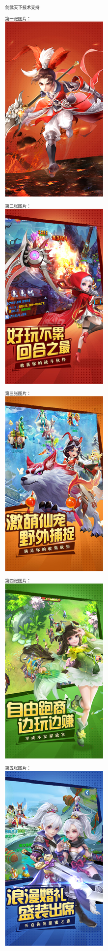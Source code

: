 
剑武天下技术支持</br></br>
第一张图片：</br>
![](https://github.com/qifki703/qifki703/blob/xyxy/1.jpg?raw=true)</br></br>
第二张图片：</br>
![](https://github.com/qifki703/qifki703/blob/xyxy/2.jpg?raw=true)</br></br>
第三张图片：</br>
![](https://github.com/qifki703/qifki703/blob/xyxy/3.jpg?raw=true)</br></br>
第四张图片：</br>
![](https://github.com/qifki703/qifki703/blob/xyxy/4.jpg?raw=true)</br></br>
第五张图片：</br>
![](https://github.com/qifki703/qifki703/blob/xyxy/5.jpg?raw=true)</br></br>
